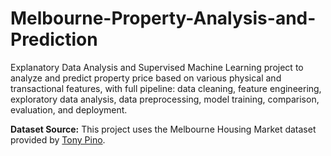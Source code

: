 # Melbourne-Property-Analysis-and-Prediction

Explanatory Data Analysis and Supervised Machine Learning project to analyze and predict property price based on various
physical and transactional features, with full pipeline: data cleaning, feature engineering, exploratory data analysis,
data preprocessing, model training, comparison, evaluation, and deployment.

**Dataset Source:** This project uses the Melbourne Housing Market dataset provided
by [Tony Pino](https://www.kaggle.com/datasets/anthonypino/melbourne-housing-market).
